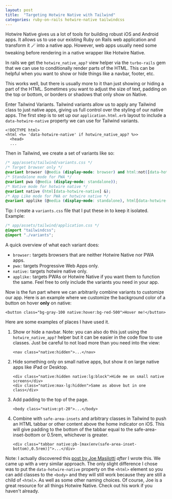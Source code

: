 ```yaml
---
layout: post
title:  "Targeting Hotwire Native with Tailwind"
categories: ruby-on-rails hotwire-native tailwindcss
---
```


Hotwire Native gives us a lot of tools for building robust iOS and Android apps. It allows us to use our existing Ruby on Rails web application and transform it 🪄 into a native app. However, web apps usually need some tweaking before rendering in a native wrapper like Hotwire Native.

In rails we get the `hotwire_native_app?` view helper via the `turbo-rails` gem that we can use to conditionally render parts of the HTML. This can be helpful when you want to show or hide things like a navbar, footer, etc.

This works well, but there is usually more to it than just showing or hiding a part of the HTML. Sometimes you want to adjust the size of text, padding on the top or bottom, or borders or shadows that only show on Native.

Enter Tailwind Variants. Tailwind variants allow us to apply any Tailwind class to just native apps, giving us full control over the styling of our native apps. The first step is to set up our `application.html.erb` layout to include a `data-hotwire-native` property we can use for Tailwind variants.

```markup
<!DOCTYPE html>
<html <%= 'data-hotwire-native' if hotwire_native_app? %>>
  <head>
  ...
```

Then in Tailwind, we create a set of variants like so:
```css
/* app/assets/tailwind/variants.css */
/* Target browser only */
@variant browser (@media (display-mode: browser) and html:not([data-hotwire-native]) &);
/* Standalone mode for PWA */
@variant pwa (@media (display-mode: standalone));
/* Native mode for hotwire native */
@variant native (html[data-hotwire-native] &);
/* App Like mode for PWA or hotwire native */
@variant applike (@media (display-mode: standalone), html[data-hotwire-native] &);
```

Tip: I create a `variants.css` file that I put these in to keep it isolated. Example:
```css
/* app/assets/tailwind/application.css */
@import "tailwindcss";
@import "./variants";
```

A quick overview of what each variant does:
- `browser:` targets browsers that are neither Hotwire Native nor PWA apps.
- `pwa:` targets Progressive Web Apps only.
- `native:` targets hotwire native only.
- `applike:` targets PWAs or Hotwire Native if you want them to function the same.
Feel free to only include the variants you need in your app.

Now is the fun part where we can arbitrarily combine variants to customize our app. Here is an example where we customize the background color of a button on hover **only** on native:

```markup
<button class="bg-gray-100 native:hover:bg-red-500">Hover me!</button>
```

Here are some examples of places I have used it.
1. Show or hide a navbar. Note: you can also do this just using the `hotwire_native_app?` helper but it can be easier in the code flow to use classes. Just be careful to not load more than you need into the view:
    ```markup
    <nav class="native:hidden">...</nav>
    ```
2. Hide something only on small native apps, but show it on large native apps like iPad or Desktop.
    ```markup
    <div class="native:hidden native:lg:block">Hide me on small native screens</div>
    <div class="native:max-lg:hidden">Same as above but in one class</div>
    ```
3. Add padding to the top of the page.
    ```markup
    <body class="native:pt-20">...</body>
    ```
4. Combine with `safe-area-insets` and arbitrary classes in Tailwind to push an HTML tabbar or other content above the home indicator on iOS. This will give padding to the bottom of the tabbar equal to the safe-area-inset-bottom or 0.5rem, whichever is greater.
    ```markup
    <div class="tabbar native:pb-[max(env(safe-area-inset-bottom),0.5rem)]">...</div>
    ```

Note: I actually discovered this [post by Joe Masilotti](https://masilotti.com/hotwire-native/hide-content-tailwind-css/) _after_ I wrote this. We came up with a very similar approach. The only slight difference I chose was to put the `data-hotwire-native` property on the `<html>` element so you can add classes to the `<body>` and they will still work because they are still a child of `<html>`. As well as some other naming choices. Of course, Joe is a great resource for all things Hotwire Native. Check out his work if you haven't already.

